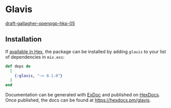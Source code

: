 # Glavis

[draft-gallagher-openpgp-hkp-05](https://datatracker.ietf.org/doc/html/draft-gallagher-openpgp-hkp#name-the-op-operation-field)

## Installation

If [available in Hex](https://hex.pm/docs/publish), the package can be installed
by adding `glavis` to your list of dependencies in `mix.exs`:

```elixir
def deps do
  [
    {:glavis, "~> 0.1.0"}
  ]
end
```

Documentation can be generated with [ExDoc](https://github.com/elixir-lang/ex_doc)
and published on [HexDocs](https://hexdocs.pm). Once published, the docs can
be found at <https://hexdocs.pm/glavis>.

